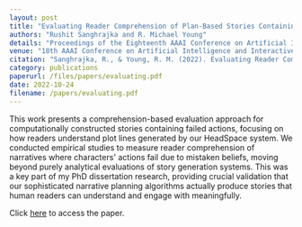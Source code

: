 ```yaml
---
layout: post
title: "Evaluating Reader Comprehension of Plan-Based Stories Containing Failed Actions"
authors: "Rushit Sanghrajka and R. Michael Young"
details: "Proceedings of the Eighteenth AAAI Conference on Artificial Intelligence and Interactive Digital Entertainment, AIIDE 2022, Pomona, CA, USA, October 24-28, 2022."
venue: "18th AAAI Conference on Artificial Intelligence and Interactive Digital Entertainment, AIIDE 2022"
citation: "Sanghrajka, R., & Young, R. M. (2022). Evaluating Reader Comprehension of Plan-Based Stories Containing Failed Actions. Proceedings of the Eighteenth AAAI Conference on Artificial Intelligence and Interactive Digital Entertainment (AIIDE 2022). AAAI Press."
category: publications
paperurl: /files/papers/evaluating.pdf
date: 2022-10-24
filename: /papers/evaluating.pdf
---
```


This work presents a comprehension-based evaluation approach for computationally constructed stories containing failed actions, focusing on how readers understand plot lines generated by our HeadSpace system. We conducted empirical studies to measure reader comprehension of narratives where characters' actions fail due to mistaken beliefs, moving beyond purely analytical evaluations of story generation systems. This was a key part of my PhD dissertation research, providing crucial validation that our sophisticated narrative planning algorithms actually produce stories that human readers can understand and engage with meaningfully.

Click [here](/files/papers/evaluating.pdf) to access the paper.